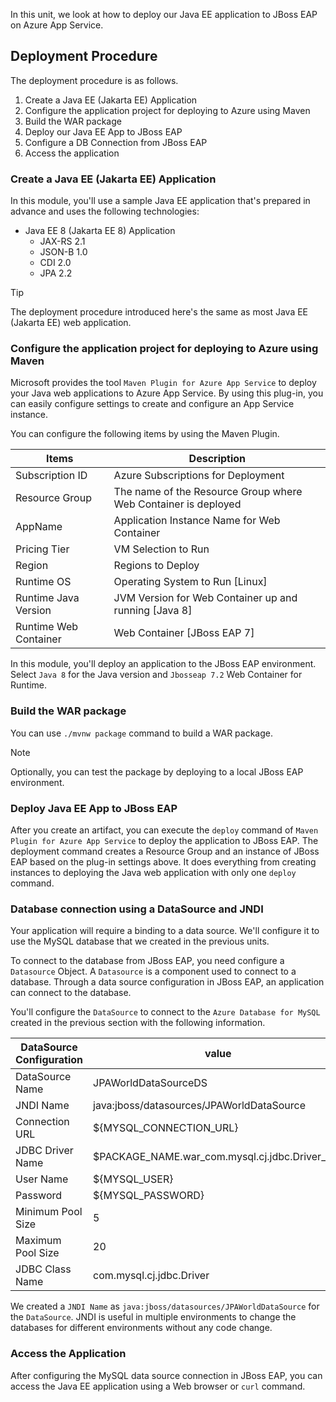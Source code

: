 In this unit, we look at how to deploy our Java EE application to JBoss EAP on Azure App Service.

## Deployment Procedure

The deployment procedure is as follows.

1. Create  a Java EE (Jakarta EE) Application
2. Configure the application project for deploying to Azure using Maven
3. Build the WAR package
4. Deploy our Java EE App to JBoss EAP
5. Configure a DB Connection from JBoss EAP
6. Access the application

### Create  a Java EE (Jakarta EE) Application

In this module, you'll use a sample Java EE application that's prepared in advance and uses the following technologies:

- Java EE 8 (Jakarta EE 8) Application
  - JAX-RS 2.1
  - JSON-B 1.0
  - CDI 2.0
  - JPA 2.2

> [!TIP]
> The deployment procedure introduced here's the same as most Java EE (Jakarta EE) web application.

### Configure the application project for deploying to Azure using Maven

Microsoft provides the tool `Maven Plugin for Azure App Service` to deploy your Java web applications to Azure App Service. By using this plug-in, you can easily configure settings to create and configure an App Service instance.

You can configure the following items by using the Maven Plugin.

|  Items  |  Description  |
| ---- | ---- |
|  Subscription ID|  Azure Subscriptions for Deployment |
|  Resource Group |  The name of the Resource Group where Web Container is deployed |
|  AppName  |  Application Instance Name for Web Container |
|  Pricing Tier  |  VM Selection to Run |
|  Region  |  Regions to Deploy |
|  Runtime OS | Operating System to Run [Linux]|
|  Runtime Java Version | JVM Version for Web Container up and running [Java 8]|
|  Runtime Web Container | Web Container [JBoss EAP 7]|

In this module, you'll deploy an application to the JBoss EAP environment. Select `Java 8` for the Java version and `Jbosseap 7.2` Web Container for Runtime.

### Build the WAR package

You can use `./mvnw package` command to build a WAR package.

> [!NOTE]
> Optionally, you can test the package by deploying to a local JBoss EAP environment.

### Deploy Java EE App to JBoss EAP

After you create an artifact, you can execute the `deploy` command of `Maven Plugin for Azure App Service` to deploy the application to JBoss EAP.  The deployment command creates a Resource Group and an instance of JBoss EAP based on the plug-in settings above.
It does everything from creating instances to deploying the Java web application with only one `deploy` command.

### Database connection using a DataSource and JNDI

Your application will require a binding to a data source.
We'll configure it to use the MySQL database that we created in the previous units.

To connect to the database from JBoss EAP, you need configure a `Datasource` Object.
A `Datasource` is a component used to connect to a database. Through a data source configuration in JBoss EAP, an application can connect to the database.

You'll configure the `DataSource` to connect to the `Azure Database for MySQL` created in the previous section with the following information.

| DataSource Configuration | value |
| --- | --- |
| DataSource Name | JPAWorldDataSourceDS  |
| JNDI Name | java:jboss/datasources/JPAWorldDataSource |
| Connection URL| ${MYSQL_CONNECTION_URL} |
| JDBC Driver Name| $PACKAGE_NAME.war_com.mysql.cj.jdbc.Driver_8_0 |
| User Name | ${MYSQL_USER} |
| Password | ${MYSQL_PASSWORD}|
| Minimum Pool Size | 5 |
| Maximum Pool Size | 20 |
| JDBC Class Name| com.mysql.cj.jdbc.Driver |

We created a `JNDI Name` as `java:jboss/datasources/JPAWorldDataSource` for the `DataSource`. JNDI is useful in multiple environments to change the databases for different environments without any code change.

### Access the Application

After configuring the MySQL data source connection in JBoss EAP, you can access the Java EE application using a Web browser or `curl` command.
